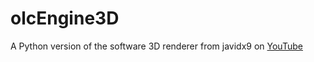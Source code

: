 # olcEngine3D
A Python version of the software 3D renderer from javidx9 on [YouTube](https://www.youtube.com/watch?v=ih20l3pJoeU&list=PLrOv9FMX8xJE8NgepZR1etrsU63fDDGxO&index=22)
